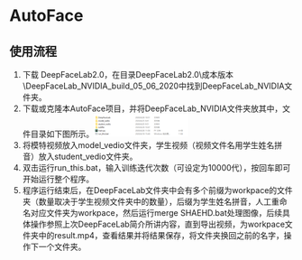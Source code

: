# AutoFace
 
## 使用流程
1. 下载 DeepFaceLab2.0，在目录DeepFaceLab2.0\成本版本\DeepFaceLab_NVIDIA_build_05_06_2020中找到DeepFaceLab_NVIDIA文件夹。
2. 下载或克隆本AutoFace项目，并将DeepFaceLab_NVIDIA文件夹放其中，文件目录如下图所示。![目录](https://github.com/cguisu/AutoFace/blob/master/cap.png)
3. 将模特视频放入model_vedio文件夹，学生视频（视频文件名用学生姓名拼音）放入student_vedio文件夹。
4. 双击运行run_this.bat，输入训练迭代次数（可设定为10000代），按回车即可开始运行整个程序。
5. 程序运行结束后，在DeepFaceLab文件夹中会有多个前缀为workpace的文件夹（数量取决于学生视频文件夹中的数量），后缀为学生姓名拼音，人工重命名对应文件夹为workpace，然后运行merge SHAEHD.bat处理图像，后续具体操作参照上次DeepFaceLab简介所讲内容，直到导出视频，为workpace文件夹中的result.mp4，查看结果并将结果保存，将文件夹换回之前的名字，操作下一个文件夹。
